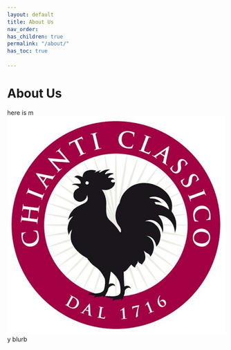 ```yaml
---
layout: default
title: About Us
nav_order: 
has_children: true
permalink: "/about/"
has_toc: true

---
```

# About Us

here is m![](/uploads/chianticlassicologo.jpg)y blurb